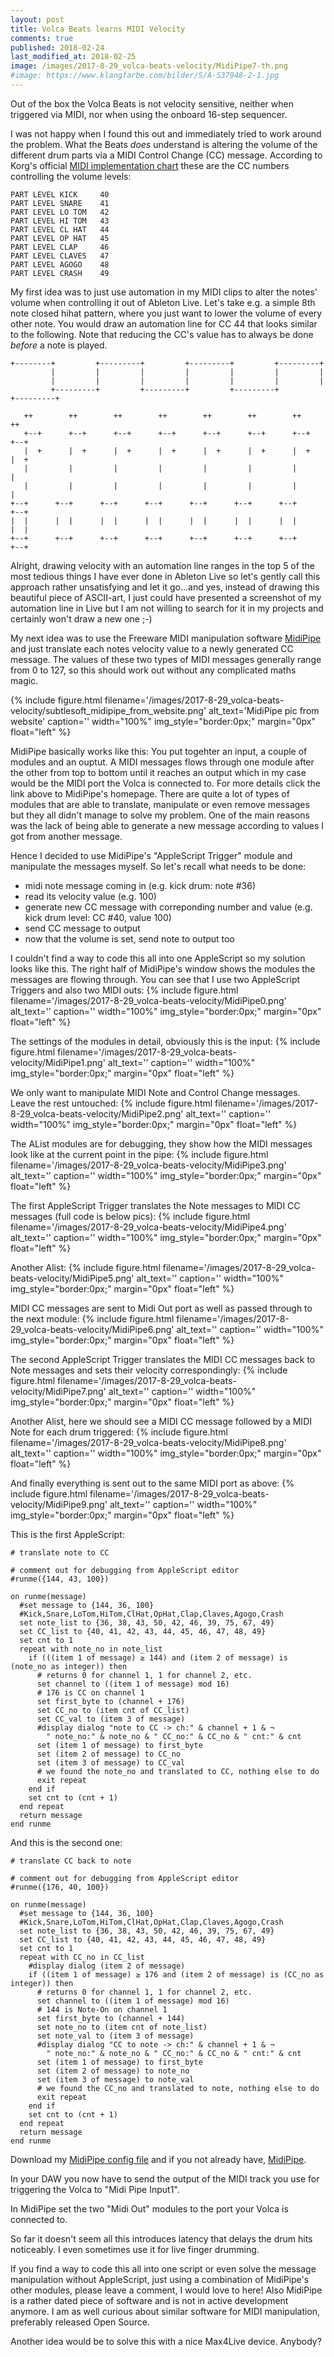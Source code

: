 ```yaml
---
layout: post
title: Volca Beats learns MIDI Velocity
comments: true
published: 2018-02-24
last_modified_at: 2018-02-25
image: /images/2017-8-29_volca-beats-velocity/MidiPipe7-th.png
#image: https://www.klangfarbe.com/bilder/S/A-S37948-2-1.jpg
---
```


Out of the box the Volca Beats is not velocity sensitive, neither when triggered via MIDI, nor when using the onboard 16-step sequencer. 

I was not happy when I found this out and immediately tried to work around the problem. What the Beats _does_ understand is altering the volume of the different drum parts via a MIDI Control Change (CC) message. According to Korg&#39;s official [MIDI implementation chart](http://i.korg.com/uploads/Support/USA_volcabeats_MIDI_Chart_E.pdf) these are the CC numbers controlling the volume levels:

~~~ applescript
PART LEVEL KICK     40
PART LEVEL SNARE    41
PART LEVEL LO TOM   42
PART LEVEL HI TOM   43
PART LEVEL CL HAT   44
PART LEVEL OP HAT   45
PART LEVEL CLAP     46
PART LEVEL CLAVES   47
PART LEVEL AGOGO    48
PART LEVEL CRASH    49
~~~

My first idea was to just use automation in my MIDI clips to alter the notes&#39; volume when controlling it out of Ableton Live. Let&#39;s take e.g. a simple 8th note closed hihat pattern, where you just want to lower the volume of every other note. You would draw an automation line for CC 44 that looks similar to the following. Note that reducing the CC's value has to always be done _before_ a note is played.

~~~
+--------+         +---------+         +---------+         +---------+
         |         |         |         |         |         |         |
         |         |         |         |         |         |         |
         +---------+         +---------+         +---------+         +---------+
                                                                             
   ++        ++        ++        ++        ++        ++        ++        ++
   +--+      +--+      +--+      +--+      +--+      +--+      +--+      +--+
   |  +      |  +      |  +      |  +      |  +      |  +      |  +      |  +
   |         |         |         |         |         |         |         |
   |         |         |         |         |         |         |         |
+--+      +--+      +--+      +--+      +--+      +--+      +--+      +--+
|  |      |  |      |  |      |  |      |  |      |  |      |  |      |  |
+--+      +--+      +--+      +--+      +--+      +--+      +--+      +--+
~~~

Alright, drawing velocity with an automation line ranges in the top 5 of the most tedious things I have ever done in Ableton Live so let's gently call this approach rather unsatisfying and let it go...and yes, instead of drawing this beautiful piece of ASCII-art, I just could have presented a screenshot of my automation line in Live but I am not willing to search for it in my projects and certainly won't draw a new one ;-)

My next idea was to use the Freeware MIDI manipulation software [MidiPipe](http://www.subtlesoft.square7.net/MidiPipe.html) and just translate each notes velocity value to a newly generated CC message. The values of these two types of MIDI messages generally range from 0 to 127, so this should work out without any complicated maths magic.

{% include figure.html filename='/images/2017-8-29_volca-beats-velocity/subtlesoft_midipipe_from_website.png' alt_text='MidiPipe pic from website' caption='' width="100%" img_style="border:0px;" margin="0px" float="left" %}

MidiPipe basically works like this: You put togehter an input, a couple of modules and an ouptut. A MIDI messages flows through one module after the other from top to bottom until it reaches an output which in my case would be the MIDI port the Volca is connected to. For more details click the link above to MidiPipe's homepage. There are quite a lot of types of modules that are able to translate, manipulate or even remove messages but they all didn't manage to solve my problem. One of the main reasons was the lack of being able to generate a new message according to values I got from another message.

Hence I decided to use MidiPipe's "AppleScript Trigger" module and manipulate the messages myself. So let's recall what needs to be done:

  * midi note message coming in (e.g. kick drum: note #36)
  * read its velocity value (e.g. 100)
  * generate new CC message with correponding number and value (e.g. kick drum level: CC #40, value 100)
  * send CC message to output
  * now that the volume is set, send note to output too

I couldn't find a way to code this all into one AppleScript so my solution looks like this. The right half of MidiPipe's window shows the modules the messages are flowing through. You can see that I use two AppleScript Triggers and also two MIDI outs:
{% include figure.html filename='/images/2017-8-29_volca-beats-velocity/MidiPipe0.png' alt_text='' caption='' width="100%" img_style="border:0px;" margin="0px" float="left" %}

The settings of the modules in detail, obviously this is the input:
{% include figure.html filename='/images/2017-8-29_volca-beats-velocity/MidiPipe1.png' alt_text='' caption='' width="100%" img_style="border:0px;" margin="0px" float="left" %}

We only want to manipulate MIDI Note and Control Change messages. Leave the rest untouched:
{% include figure.html filename='/images/2017-8-29_volca-beats-velocity/MidiPipe2.png' alt_text='' caption='' width="100%" img_style="border:0px;" margin="0px" float="left" %}

The AList modules are for debugging, they show how the MIDI messages look like at the current point in the pipe:
{% include figure.html filename='/images/2017-8-29_volca-beats-velocity/MidiPipe3.png' alt_text='' caption='' width="100%" img_style="border:0px;" margin="0px" float="left" %}

The first AppleScript Trigger translates the Note messages to MIDI CC messages (full code is below pics):
{% include figure.html filename='/images/2017-8-29_volca-beats-velocity/MidiPipe4.png' alt_text='' caption='' width="100%" img_style="border:0px;" margin="0px" float="left" %}

Another Alist:
{% include figure.html filename='/images/2017-8-29_volca-beats-velocity/MidiPipe5.png' alt_text='' caption='' width="100%" img_style="border:0px;" margin="0px" float="left" %}

MIDI CC messages are sent to Midi Out port as well as passed through to the next module:
{% include figure.html filename='/images/2017-8-29_volca-beats-velocity/MidiPipe6.png' alt_text='' caption='' width="100%" img_style="border:0px;" margin="0px" float="left" %}

The second AppleScript Trigger translates the MIDI CC messages back to Note messages and sets their velocity correspondingly:
{% include figure.html filename='/images/2017-8-29_volca-beats-velocity/MidiPipe7.png' alt_text='' caption='' width="100%" img_style="border:0px;" margin="0px" float="left" %}

Another Alist, here we should see a MIDI CC message followed by a MIDI Note for each drum triggered:
{% include figure.html filename='/images/2017-8-29_volca-beats-velocity/MidiPipe8.png' alt_text='' caption='' width="100%" img_style="border:0px;" margin="0px" float="left" %}

And finally everything is sent out to the same MIDI port as above:
{% include figure.html filename='/images/2017-8-29_volca-beats-velocity/MidiPipe9.png' alt_text='' caption='' width="100%" img_style="border:0px;" margin="0px" float="left" %}

This is the first AppleScript:

~~~ applescript
# translate note to CC

# comment out for debugging from AppleScript editor
#runme({144, 43, 100})

on runme(message)
  #set message to {144, 36, 100}
  #Kick,Snare,LoTom,HiTom,ClHat,OpHat,Clap,Claves,Agogo,Crash
  set note_list to {36, 38, 43, 50, 42, 46, 39, 75, 67, 49}
  set CC_list to {40, 41, 42, 43, 44, 45, 46, 47, 48, 49}
  set cnt to 1
  repeat with note_no in note_list
    if (((item 1 of message) ≥ 144) and (item 2 of message) is (note_no as integer)) then
      # returns 0 for channel 1, 1 for channel 2, etc.
      set channel to ((item 1 of message) mod 16)
      # 176 is CC on channel 1  
      set first_byte to (channel + 176)
      set CC_no to (item cnt of CC_list)
      set CC_val to (item 3 of message)
      #display dialog "note to CC -> ch:" & channel + 1 & ¬
        " note_no:" & note_no & " CC_no:" & CC_no & " cnt:" & cnt
      set (item 1 of message) to first_byte
      set (item 2 of message) to CC_no
      set (item 3 of message) to CC_val
      # we found the note_no and translated to CC, nothing else to do
      exit repeat
    end if
    set cnt to (cnt + 1)
  end repeat
  return message
end runme
~~~

And this is the second one:

~~~ applescript
# translate CC back to note

# comment out for debugging from AppleScript editor
#runme({176, 40, 100})

on runme(message)
  #set message to {144, 36, 100}
  #Kick,Snare,LoTom,HiTom,ClHat,OpHat,Clap,Claves,Agogo,Crash
  set note_list to {36, 38, 43, 50, 42, 46, 39, 75, 67, 49}
  set CC_list to {40, 41, 42, 43, 44, 45, 46, 47, 48, 49}
  set cnt to 1
  repeat with CC_no in CC_list
    #display dialog (item 2 of message)
    if ((item 1 of message) ≥ 176 and (item 2 of message) is (CC_no as integer)) then
      # returns 0 for channel 1, 1 for channel 2, etc.
      set channel to ((item 1 of message) mod 16)
      # 144 is Note-On on channel 1 
      set first_byte to (channel + 144)
      set note_no to (item cnt of note_list)
      set note_val to (item 3 of message)
      #display dialog "CC to note -> ch:" & channel + 1 & ¬
        " note_no:" & note_no & " CC_no:" & CC_no & " cnt:" & cnt
      set (item 1 of message) to first_byte
      set (item 2 of message) to note_no
      set (item 3 of message) to note_val
      # we found the CC_no and translated to note, nothing else to do
      exit repeat
    end if
    set cnt to (cnt + 1)
  end repeat
  return message
end runme
~~~

Download my [MidiPipe config file](https://joj0.github.io/images/2017-8-29_volca-beats-velocity/VlcBts_translate_Velocity_to_CC_v4_ESI_P4.mipi) and if you not already have, [MidiPipe](http://www.subtlesoft.square7.net).

In your DAW you now have to send the output of the MIDI track you use for triggering the Volca to "Midi Pipe Input1".

In MidiPipe set the two "Midi Out" modules to the port your Volca is connected to. 

So far it doesn't seem all this introduces latency that delays the drum hits noticeably. I even sometimes use it for live finger drumming.

If you find a way to code this all into one script or even solve the message manipulation without AppleScript, just using a combination of MidiPipe's other modules, please leave a comment, I would love to here! Also MidiPipe is a rather dated piece of software and is not in active development anymore. I am as well curious about similar software for MIDI manipulation, preferably released Open Source.

Another idea would be to solve this with a nice Max4Live device. Anybody?

